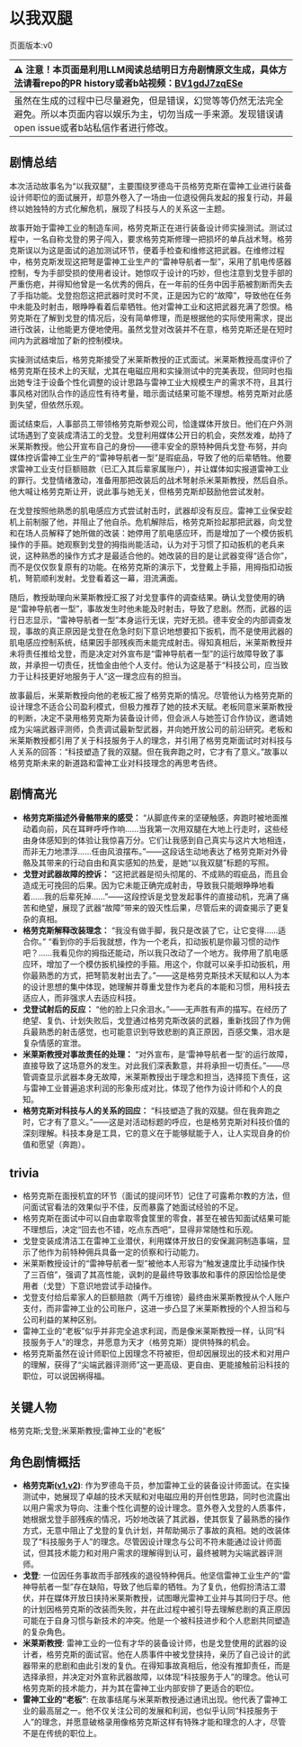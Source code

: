 # 以我双腿
页面版本:v0
 

| :warning: 注意！本页面是利用LLM阅读总结明日方舟剧情原文生成，具体方法请看repo的PR history或者b站视频：[BV1gdJ7zqESe](https://www.bilibili.com/video/BV1gdJ7zqESe/)         |
|:----------------------------|
| 虽然在生成的过程中已尽量避免，但是错误，幻觉等等仍然无法完全避免。所以本页面内容以娱乐为主，切勿当成一手来源。发现错误请open issue或者b站私信作者进行修改。|



## 剧情总结
本次活动故事名为“以我双腿”，主要围绕罗德岛干员格劳克斯在雷神工业进行装备设计师职位的面试展开，却意外卷入了一场由一位退役佣兵发起的报复行动，并最终以她独特的方式化解危机，展现了科技与人的关系这一主题。

故事开始于雷神工业的制造车间，格劳克斯正在进行装备设计师实操测试。测试过程中，一名自称戈登的男子闯入，要求格劳克斯修理一把损坏的单兵战术弩。格劳克斯误以为这是面试的追加测试环节，便着手检查和维修这把武器。在维修过程中，格劳克斯发现这把弩是雷神工业生产的“雷神导航者一型”，采用了肌电传感器控制，专为手部受损的使用者设计。她惊叹于设计的巧妙，但也注意到戈登手部的严重伤疤，并得知他曾是一名优秀的佣兵，在一年前的任务中因手筋被割断而失去了手指功能。戈登抱怨这把武器时灵时不灵，正是因为它的“故障”，导致他在任务中未能及时射击，眼睁睁看着后辈牺牲。他对雷神工业和这把武器充满了怨恨。格劳克斯在了解到戈登的情况后，没有简单修理，而是根据他的实际使用需求，提出进行改装，让他能更方便地使用。虽然戈登对改装并不在意，格劳克斯还是在短时间内为武器增加了新的控制模块。

实操测试结束后，格劳克斯接受了米莱斯教授的正式面试。米莱斯教授高度评价了格劳克斯在技术上的天赋，尤其在电磁应用和实操测试中的完美表现，但同时也指出她专注于设备个性化调整的设计思路与雷神工业大规模生产的需求不符，且其行事风格对团队合作的适应性有待考量，暗示面试结果可能不理想。格劳克斯对此感到失望，但依然乐观。

面试结束后，人事部员工带领格劳克斯参观公司，恰逢媒体开放日。他们在户外测试场遇到了变装成清洁工的戈登。戈登利用媒体公开日的机会，突然发难，劫持了米莱斯教授。他公开宣布自己的身份——德丰安全的原特种佣兵戈登·布努，并向媒体控诉雷神工业生产的“雷神导航者一型”是瑕疵品，导致了他的后辈牺牲。他要求雷神工业支付巨额赔款（已汇入其后辈家属账户），并让媒体如实报道雷神工业的罪行。戈登情绪激动，准备用那把改装后的战术弩射杀米莱斯教授，然后自杀。他大喊让格劳克斯让开，说此事与她无关，但格劳克斯却鼓励他尝试发射。

在戈登按照他熟悉的肌电感应方式尝试射击时，武器却没有反应。雷神工业保安趁机上前制服了他，并阻止了他自杀。危机解除后，格劳克斯捡起那把武器，向戈登和在场人员解释了她所做的改装：她停用了肌电感应环，而是增加了一个模仿扳机操作的手箍。她观察到戈登的拇指尚能活动，认为对于习惯了扣动扳机的老兵来说，这种熟悉的操作方式才是最适合他的。她改装的目的是让武器变得“适合你”，而不是仅仅恢复原有的功能。在格劳克斯的演示下，戈登戴上手箍，用拇指扣动扳机，弩箭顺利发射。戈登看着这一幕，泪流满面。

随后，教授助理向米莱斯教授汇报了对戈登事件的调查结果。确认戈登使用的确是“雷神导航者一型”，事故发生时他未能及时射击，导致了悲剧。然而，武器的运行日志显示，“雷神导航者一型”本身运行无误，完好无损。德丰安全的内部调查发现，事故的真正原因是戈登在危急时刻下意识地想要扣下扳机，而不是使用武器的肌电感应控制系统，结果因手部残疾而未能完成射击。得知真相后，米莱斯教授并未将责任推给戈登，而是决定对外宣布是“雷神导航者一型”的运行故障导致了事故，并承担一切责任，抚恤金由他个人支付。他认为这是基于“科技公司，应当致力于让科技更好地服务于人”这一理念应有的担当。

故事最后，米莱斯教授向他的老板汇报了格劳克斯的情况。尽管他认为格劳克斯的设计理念不适合公司盈利模式，但极力推荐了她的技术天赋。老板同意米莱斯教授的判断，决定不录用格劳克斯为装备设计师，但会派人与她签订合作协议，邀请她成为尖端武器评测师，负责调试最新型武器，并向她开放公司的前沿研究。老板和米莱斯教授都引用了关于科技服务于人的理念，并引用了格劳克斯面试时对科技与人关系的回答：“科技塑造了我的双腿。但在我奔跑之时，它才有了意义。”故事以格劳克斯未来的新道路和雷神工业对科技理念的再思考告终。
## 剧情高光
*   **格劳克斯描述外骨骼带来的感受：**
    “从脚底传来的坚硬触感，奔跑时被地面推动着向前，风在耳畔呼呼作响......当我第一次用双腿在大地上行走时，这些经由身体感知到的体验让我惊喜万分。它们让我感到自己真实与这片大地相连，而非无力地漂浮......任由风浪摆布。”——这段话生动地表达了格劳克斯对外骨骼及其带来的行动自由和真实感知的热爱，是她“以我双腿”标题的写照。
*   **戈登对武器故障的控诉：**
    “这把武器是彻头彻尾的、不成熟的瑕疵品，而且会造成无可挽回的后果。因为它未能正确完成射击，导致我只能眼睁睁地看着......我的后辈死掉......”——这段控诉是戈登发起事件的直接动机，充满了痛苦和绝望，展现了武器“故障”带来的毁灭性后果，尽管后来的调查揭示了更复杂的真相。
*   **格劳克斯解释改装理念：**
    “我没有做手脚，我只是改装了它，让它变得......适合你。”
    “看到你的手后我就想，作为一个老兵，扣动扳机是你最习惯的动作吧？......我看见你的拇指还能动，所以我只改动了一个地方。我停用了肌电感应环，增加了一个模仿扳机操控的手箍。用这个，你就可以亲手扣动扳机，用你最熟悉的方式，把弩箭发射出去了。”——这是格劳克斯技术天赋和以人为本的设计思想的集中体现，她理解并尊重戈登作为老兵的本能和习惯，用科技去适应人，而非强求人去适应科技。
*   **戈登试射后的反应：**
    “他的脸上只余泪水。”——无声胜有声的描写。在经历了绝望、复仇、计划失败后，戈登通过格劳克斯改装的武器，重新找回了作为佣兵最熟悉的射击感觉，也可能意识到导致悲剧的真正原因，百感交集，泪水是复杂情感的宣泄。
*   **米莱斯教授对事故责任的处理：**
    “对外宣布，是‘雷神导航者一型’的运行故障，直接导致了这场意外的发生。对此我们深表歉意，并将承担一切责任。”——尽管调查显示武器本身无故障，米莱斯教授出于理念和担当，选择揽下责任，这与雷神工业普遍追求利润的形象形成对比，体现了他作为设计师和个人的良知。
*   **格劳克斯对科技与人的关系的回应：**
    “科技塑造了我的双腿。但在我奔跑之时，它才有了意义。”——这是对活动标题的呼应，也是格劳克斯对科技价值的深刻理解。科技本身是工具，它的意义在于能够赋能于人，让人实现自身的价值和愿望（奔跑）。
## trivia
*   格劳克斯在面授机宜的环节（面试的提问环节）记住了可露希尔教的方法，但问面试官看法的效果似乎不佳，反而暴露了她面试经验的不足。
*   格劳克斯在面试中可以自由拿取零食筐里的零食，甚至在被告知面试结果可能不理想后，决定“回去也不错，吃点东西吧”，显得非常随性和乐观。
*   戈登变装成清洁工在雷神工业潜伏，利用媒体开放日的安保漏洞制造事端，显示了他作为前特种佣兵具备一定的侦察和行动能力。
*   米莱斯教授设计的“雷神导航者一型”被他本人形容为“触发速度比手动操作快了三百倍”，强调了其高性能，讽刺的是最终导致事故和事件的原因恰恰是使用者（戈登）下意识地尝试手动操作。
*   戈登支付给后辈家人的巨额赔款（两千万维镑）最终由米莱斯教授从个人账户支付，而非雷神工业的公司账户，这进一步凸显了米莱斯教授的个人担当和与公司利益的某种区别。
*   雷神工业的“老板”似乎并非完全追求利润，而是像米莱斯教授一样，认同“科技服务于人”的理念，并愿意为天才（格劳克斯）提供特殊的机会。
*   格劳克斯虽然在设计师职位上因理念不符被拒，但却因展现出的技术和对用户的理解，获得了“尖端武器评测师”这一更高级、更自由、更能接触前沿科技的职位，可以说因祸得福。
## 关键人物
格劳克斯;戈登;米莱斯教授;雷神工业的“老板”
## 角色剧情概括
-   **格劳克斯([v1](../chars/char_326_glacus.md),[v2](../char_v3/char_326_glacus.md))**: 作为罗德岛干员，参加雷神工业的装备设计师面试。在实操测试中，她展现了卓越的技术天赋和对电磁应用的开创性思路，同时也流露出以用户需求为导向、注重个性化调整的设计理念。意外卷入戈登的人质事件，她根据戈登手部残疾的情况，巧妙地改装了其武器，使其恢复了最熟悉的操作方式，无意中阻止了戈登的复仇计划，并帮助揭示了事故的真相。她的改装体现了“科技服务于人”的理念。尽管因设计理念与公司不符未能通过设计师面试，但其技术能力和对用户需求的理解得到认可，最终被聘为尖端武器评测师。
-   **戈登**: 一位因任务事故而手部残疾的退役特种佣兵。他坚信雷神工业生产的“雷神导航者一型”存在缺陷，导致了他后辈的牺牲。为了复仇，他假扮清洁工潜伏，并在媒体开放日挟持米莱斯教授，试图曝光雷神工业并与其同归于尽。他的计划因格劳克斯的改装而失败，并在此过程中被引导去理解悲剧的真正原因可能在于自身习惯与新技术的冲突。他是一个被科技进步和个人悲剧共同塑造的复杂角色。
-   **米莱斯教授**: 雷神工业的一位有才华的装备设计师，也是戈登使用的武器的设计者，格劳克斯的面试官。他在人质事件中被戈登挟持，亲历了自己设计的武器带来的悲剧和由此引发的复仇。在得知事故真相后，他没有推卸责任，而是选择承担，并决定对外宣称武器故障，以体现“科技服务于人”的理念。他认可格劳克斯的技术能力，并为其在雷神工业内部安排了更适合的职位。
-   **雷神工业的“老板”**: 在故事结尾与米莱斯教授通过通讯出现。他代表了雷神工业的最高层之一。他不仅关注公司的发展和利润，也似乎认同“科技服务于人”的理念，并愿意破格录用像格劳克斯这样有特殊才能和理念的人才，尽管不是在传统的职位上。